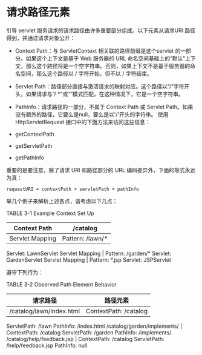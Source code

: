 请求路径元素
====

引导 servlet 服务请求的请求路径由许多重要部分组成。以下元素从请求URI 路径得到，并通过请求对象公开：

* Context Path：与 ServletContext 相关联的路径前缀是这个servlet 的一部分。如果这个上下文是基于 Web 服务器的 URL 命名空间基础上的“默认”上下文，那么这个路径将是一个空字符串。否则，如果上下文不是基于服务器的命名空间，那么这个路径以 / 字符开始，但不以 / 字符结束。
* Servlet Path：路径部分直接与激活请求的映射对应。这个路径以“/”字符开头，如果请求与“/ *”或“”模式匹配，在这种情况下，它是一个空字符串。
* PathInfo：请求路径的一部分，不属于 Context Path 或 Servlet Path。如果没有额外的路径，它要么是null，要么是以'/'开头的字符串。
使用 HttpServletRequest 接口中的下面方法来访问这些信息：

* getContextPath
* getServletPath
* getPathInfo

重要的是要注意，除了请求 URI 和路径部分的 URL 编码差异外，下面的等式永远为真：

	requestURI = contextPath + servletPath + pathInfo

举几个例子来解析上述各点，请考虑以下几点：

TABLE 3-1 Example Context Set Up


Context Path  | /catalog
------------ | ------------
Servlet Mapping | Pattern: /lawn/*
Servlet: LawnServlet
Servlet Mapping | Pattern: /garden/*
Servlet: GardenServlet
Servlet Mapping | Pattern: *.jsp
Servlet: JSPServlet

遵守下列行为：

TABLE 3-2 Observed Path Element Behavior

请求路径 | 路径元素
------ | -------
/catalog/lawn/index.html | ContextPath: /catalog
ServletPath: /lawn
PathInfo: /index.html
/catalog/garden/implements/ | ContextPath: /catalog
ServletPath: /garden
PathInfo: /implements/
/catalog/help/feedback.jsp | ContextPath: /catalog
ServletPath: /help/feedback.jsp
PathInfo: null